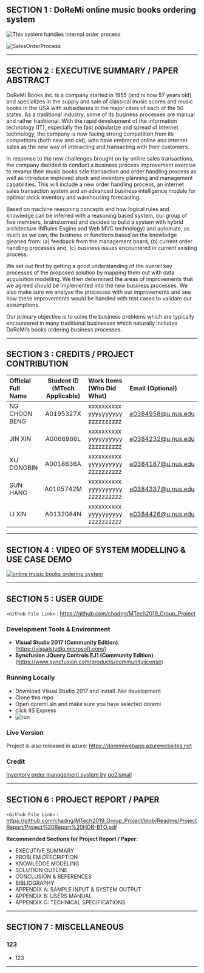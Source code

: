 ## SECTION 1 : DoReMi online music books ordering system

<img src="doremi/wwwroot/images/login.png"
     style="float: left; margin-right: 0px;" />

This system handles internal order process

![SalesOrderProcess](doremi/wwwroot/images/SalesOrderProcess.png)

---
## SECTION 2 : EXECUTIVE SUMMARY / PAPER ABSTRACT
DoReMi Books Inc. is a company started in 1955 (and is now 57 years old) and specializes in the supply and sale of classical music scores and music books in the USA with subsidiaries in the major cities of each of the 50 states. As a traditional industry, some of its business processes are manual and rather traditional. With the rapid development of the information technology (IT), especially the fast popularize and spread of Internet technology, the company is now facing strong competition from its competitors (both new and old), who have embraced online and internet sales as the new way of interacting and transacting with their customers.

In response to the new challenges brought on by online sales transactions, the company decided to conduct a business process improvement exercise to revamp their music books sale transaction and order handling process as well as introduce improved stock and inventory planning and management capabilities. This will include a new order handling process, an internet sales transaction system and an advanced business intelligence module for optimal stock inventory and warehousing forecasting.

Based on machine reasoning concepts and how logical rules and knowledge can be inferred with a reasoning based system, our group of five members, brainstormed and decided to build a system with hybrid architecture (NRules Engine and Web MVC technology) and automate, as much as we can, the business or functions based on the knowledge gleaned from: (a) feedback from the management board,  (b) current order handling processes and, (c) business issues encountered in current existing process. 

We set out first by getting a good understanding of the overall key processes of the proposed solution by mapping them out with data acquisition modelling. We then determined the areas of improvements that we agreed should be implemented into the new business processes. We also make sure we analyse the processes with our improvements and see how these improvements would be handled with test cases to validate our assumptions.

Our primary objective is to solve the business problems which are typically encountered in many traditional businesses which naturally includes DoReMi’s books ordering business processes.


---
## SECTION 3 : CREDITS / PROJECT CONTRIBUTION

| Official Full Name  | Student ID (MTech Applicable)  | Work Items (Who Did What) | Email (Optional) |
| :------------ |:---------------:| :-----| :-----|
| NG CHOON BENG | A0195327X | xxxxxxxxxx yyyyyyyyyy zzzzzzzzzz| e0384958@u.nus.edu |
| JIN XIN | A0066966L | xxxxxxxxxx yyyyyyyyyy zzzzzzzzzz| e0384232@u.nus.edu |
| XU DONGBIN | A0018636A | xxxxxxxxxx yyyyyyyyyy zzzzzzzzzz| e0384187@u.nus.edu |
| SUN HANG | A0105742M | xxxxxxxxxx yyyyyyyyyy zzzzzzzzzz| e0384337@u.nus.edu |
| LI XIN | A0132084N | xxxxxxxxxx yyyyyyyyyy zzzzzzzzzz| e0384426@u.nus.edu |

---
## SECTION 4 : VIDEO OF SYSTEM MODELLING & USE CASE DEMO

[![online music books ordering system](http://img.youtube.com/vi/-AiYLUjP6o8/0.jpg)](https://youtu.be/-AiYLUjP6o8 "Sudoku AI Solver")

---
## SECTION 5 : USER GUIDE

`<Github File Link>` : <https://github.com/chadng/MTech2019_Group_Project>

### Development Tools & Environment
- **Visual Studio 2017 (Community Edition)**. (https://visualstudio.microsoft.com/) 
- **Syncfusion JQuery Controls EJ1 (Community Edition)**. (https://www.syncfusion.com/products/communitylicense)

### Running Locally
* Download Visual Studio 2017 and install .Net development
* Clone this repo
* Open doremi.sln and make sure you have selected doremi
* click IIS Express
* ![run](doremi/wwwroot/images/run.png)

### Live Version
Project is also released in azure: https://doremiwebapp.azurewebsites.net

### Credit
[Inventory order management system by go2ismail](https://github.com/go2ismail/Asp.Net-Core-Inventory-Order-Management-System)

---
## SECTION 6 : PROJECT REPORT / PAPER

`<Github File Link>` : <https://github.com/chadng/MTech2019_Group_Project/blob/Readme/ProjectReport/Project%20Report%20HDB-BTO.pdf>

**Recommended Sections for Project Report / Paper:**
- EXECUTIVE SUMMARY
- PROBLEM DESCRIPTION
- KNOWLEDGE MODELING
- SOLUTION OUTLINE
- CONCLUSION & REFERENCES
- BIBLIOGRAPHY
- APPENDIX A: SAMPLE INPUT & SYSTEM OUTPUT
- APPENDIX B: USERS MANUAL
- APPENDIX C: TECHNICAL SPECIFICATIONS

---
## SECTION 7 : MISCELLANEOUS

### 123
* 123

---
